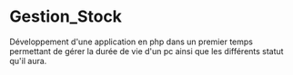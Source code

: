 # Gestion_Stock

Développement d'une application en php dans un premier temps permettant de gérer la durée de vie d'un pc ainsi que les différents statut qu'il aura.
